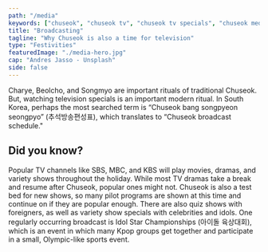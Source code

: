 ```yaml
---
path: "/media"
keywords: ["chuseok", "chuseok tv", "chuseok tv specials", "chuseok media", "chuseok shows", "추석방송편성표"]
title: "Broadcasting"
tagline: "Why Chuseok is also a time for television"
type: "Festivities"
featuredImage: "./media-hero.jpg"
cap: "Andres Jasso - Unsplash"
side: false
---
```


<p>
Charye, Beolcho, and Songmyo are important rituals of traditional Chuseok. But, watching television specials is an important modern ritual. In South Korea, perhaps the most searched term is “Chuseok bang songpyeon seongpyo” (추석방송편성표), which translates to “Chuseok broadcast schedule."
</p>
<h2 class="blog-header--2">Did you know?</h2>
<p>
Popular TV channels like SBS, MBC, and KBS will play movies, dramas, and variety shows throughout the holiday. While most TV dramas take a break and resume after Chuseok, popular ones might not. Chuseok is also a test bed for new shows, so many pilot programs are shown at this time and continue on if they are popular enough. There are also quiz shows with foreigners, as well as variety show specials with celebrities and idols. One regularly occurring broadcast is Idol Star Championships (아이돌 육상대회), which is an event in which many Kpop groups get together and participate in a small, Olympic-like sports event. 
</p>
